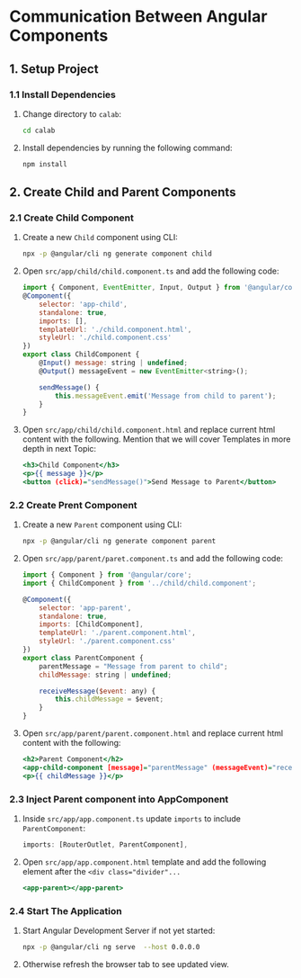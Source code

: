 # Communication Between Angular Components

## 1. Setup Project

### 1.1 Install Dependencies

1. Change directory to `calab`:

    ```.sh
    cd calab
    ```
2. Install dependencies by running the following command:

    ```.sh
    npm install
    ```

## 2. Create Child and Parent Components

### 2.1 Create Child Component

1. Create a new `Child` component using CLI:

    ```.sh
    npx -p @angular/cli ng generate component child
    ```
2. Open `src/app/child/child.component.ts` and add the following code:

    ```.js
    import { Component, EventEmitter, Input, Output } from '@angular/core';
    @Component({
        selector: 'app-child',
        standalone: true,
        imports: [],
        templateUrl: './child.component.html',
        styleUrl: './child.component.css'
    })
    export class ChildComponent {
        @Input() message: string | undefined;
        @Output() messageEvent = new EventEmitter<string>();

        sendMessage() {
            this.messageEvent.emit('Message from child to parent');
        }
    }
    ```
3. Open `src/app/child/child.component.html` and replace current html content with the following. Mention that we will cover Templates in more depth in next Topic:

    ```.html
    <h3>Child Component</h3>
    <p>{{ message }}</p>
    <button (click)="sendMessage()">Send Message to Parent</button> 
    ```


### 2.2 Create Prent Component

1. Create a new `Parent` component using CLI:

    ```.sh
    npx -p @angular/cli ng generate component parent
    ```
2. Open `src/app/parent/paret.component.ts` and add the following code:

    ```.js
    import { Component } from '@angular/core';
    import { ChildComponent } from '../child/child.component';

    @Component({
        selector: 'app-parent',
        standalone: true,
        imports: [ChildComponent],
        templateUrl: './parent.component.html',
        styleUrl: './parent.component.css'
    })
    export class ParentComponent {
        parentMessage = "Message from parent to child";
        childMessage: string | undefined;

        receiveMessage($event: any) {
            this.childMessage = $event;
        }
    }
    ```
3. Open `src/app/parent/parent.component.html` and replace current html content with the following:

    ```.html
    <h2>Parent Component</h2>
    <app-child-component [message]="parentMessage" (messageEvent)="receiveMessage($event)"></app-child-component>
    <p>{{ childMessage }}</p>
    ```


### 2.3 Inject Parent component into AppComponent

1. Inside `src/app/app.component.ts` update `imports` to include `ParentComponent`:

    ```.js
    imports: [RouterOutlet, ParentComponent],
    ```

2. Open `src/app/app.component.html` template and add the following element after the `<div class="divider"...`

    ```.html
    <app-parent></app-parent>
    ```

### 2.4 Start The Application

1. Start Angular Development Server if not yet started:

    ```.bash
    npx -p @angular/cli ng serve  --host 0.0.0.0 
    ```
2. Otherwise refresh the browser tab to see updated view.